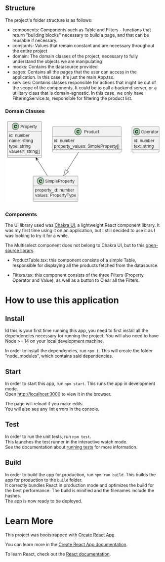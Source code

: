 ## Structure
The project's folder structure is as follows:
- components: Components such as Table and Filters - functions that return "building blocks" necessary to build a page, and that can be reusable if necessary.
- constants: Values that remain constant and are necessary throughout the entire project
- domain: The domain classes of the project, necessary to fully understand the objects we are manipulating
- mocks: Contains the datasource provided
- pages: Contains all the pages that the user can access in the application. In this case, it's just the main App.tsx.
- services: Contains classes responsible for actions that might be out of the scope of the components. It could be to call a backend server, or a utilitary class that is domain-agnostic. In this case, we only have FilteringService.ts, responsible for filtering the product list. 

### Domain Classes

![Domain Diagram](docs/images/diagram.png "Domain Diagram")

### Components
The UI library used was [Chakra UI](https://chakra-ui.com/), a lightweight React component library. It was my first time using it on an application, but I still decided to use it as I was looking to try it for a while. 

The Multiselect component does not belong to Chakra UI, but to this [open-source library](https://github.com/bmartel/chakra-multiselect). 

- ProductTable.tsx: this component consists of a simple Table, responsible for displaying all the products fetched from the datasource.

- Filters.tsx: this component consists of the three Filters (Property, Operator and Value), as well as a button to Clear all the Filters.

# How to use this application


## Install

Id this is your first time running this app, you need to first install all the dependencies necessary for running the project. You will also need to have Node >= 14 on your local development machine.

In order to install the dependencies, run `npm i`. This will create the folder "node_modules", which contains said dependencies.

## Start

In order to start this app, run `npm start`. This runs the app in development mode.\
Open [http://localhost:3000](http://localhost:3000) to view it in the browser.

The page will reload if you make edits.\
You will also see any lint errors in the console.

## Test

In order to run the unit tests, run `npm test`. \
This launches the test runner in the interactive watch mode.\
See the documentation about [running tests](https://facebook.github.io/create-react-app/docs/running-tests) for more information.

## Build

In order to build the app for production, run `npm run build`.
This builds the app for production to the `build` folder.\
It correctly bundles React in production mode and optimizes the build for the best performance.
The build is minified and the filenames include the hashes.\
The app is now ready to be deployed.

# Learn More

This project was bootstrapped with [Create React App](https://github.com/facebook/create-react-app).

You can learn more in the [Create React App documentation](https://facebook.github.io/create-react-app/docs/getting-started).

To learn React, check out the [React documentation](https://reactjs.org/).
